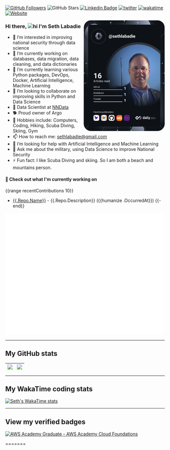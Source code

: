 [![GitHub Followers](https://img.shields.io/github/followers/sethlabadie?logo=github&style=plastic)](https://github.com/sethlabadie?tab=followers)
![GitHub Stars](https://img.shields.io/github/stars/sethlabadie?logo=github&style=plastic)
[![Linkedin Badge](https://img.shields.io/badge/-sethlabadie-0e76a8?style=flat&labelColor=0e76a8&logo=linkedin&logoColor=white)](https://www.linkedin.com/in/sethlabadie/)
[![twitter](https://img.shields.io/twitter/follow/sethlabadie?style=plastic&logo=twitter&labelColor=595959&color=595959)](https://twitter.com/sethlabadie)
[![wakatime](https://wakatime.com/badge/user/018d1a7a-3684-4fa0-a2d4-18ba89ddd697.svg)](https://wakatime.com/@018d1a7a-3684-4fa0-a2d4-18ba89ddd697)
[![Website](https://img.shields.io/website?label=sethlabadie.dev&url=https%3A%2F%2Fsethlabadie.dev)](https://sethlabadie.dev)

<div align="left">
  <a href="https://api.daily.dev/get?r=sethlabadie" target="_blank">
    <img
      width="256"
      align="right"
      src="https://github.com/sethlabadie/sethlabadie/blob/main/devcard.svg"
      alt="Seth Labadie's Dev Card"
    />
  </a>
</div>

### Hi there, <img src="https://user-images.githubusercontent.com/1303154/88677602-1635ba80-d120-11ea-84d8-d263ba5fc3c0.gif" width="28px" height="28px" alt="hi"> I'm Seth Labadie
[//]: # (🚨 My blog: [Blog Name]parens https://sethlabadie.dev parens)
- 👀 I’m interested in improving national security through data science
- 🔭 I’m currently working on databases, data migration, data cleaning, and data dictionaries
- 🌱 I’m currently learning various Python packages, DevOps, Docker, Artificial Intelligence, Machine Learning
- 👯 I’m looking to collaborate on improving skills in Python and Data Science
- 🚀 Data Scientist at [NNData](https://www.nndata.com)
- 🐕 Proud owner of Argo
  <!--- 💍 Married to Martha-->
- 🙉 Hobbies include: Computers, Coding, Hiking, Scuba Diving, Skiing, Gym
- 📫 How to reach me: sethlabadie@gmail.com
- 🤔 I’m looking for help with Artificial Intelligence and Machine Learning
- 💬 Ask me about the military, using Data Science to improve National Security
- ⚡ Fun fact: I like Scuba Diving and skiing. So I am both a beach and mountains person.


<!---
### Languages and Tools:

<img align="left" alt="Visual Studio Code" width="26px" src="https://cdn.jsdelivr.net/gh/devicons/devicon/icons/vscode/vscode-original.svg" style="padding-right:10px;" />
<img align="left" alt="Git" width="26px" src="https://cdn.jsdelivr.net/gh/devicons/devicon/icons/git/git-original.svg" style="padding-right:10px;" />
<img align="left" alt="GitHub" width="26px" src="https://user-images.githubusercontent.com/3369400/139447912-e0f43f33-6d9f-45f8-be46-2df5bbc91289.png" style="padding-right:10px;" />
<img align="left" alt="GitHub" width="26px" src="https://user-images.githubusercontent.com/3369400/139448065-39a229ba-4b06-434b-bc67-616e2ed80c8f.png" style="padding-right:10px;" />
<img align="left" alt="Terminal" width="26px" src="./img/terminal-light.svg" />
<img align="left" alt="Terminal" width="26px" src="./img/terminal-dark.svg" />
<img align="left" alt="MySQL" width="26px" src="https://cdn.jsdelivr.net/gh/devicons/devicon/icons/postgresql/postgresql-original.svg" style="padding-right:10px;" />
<img align="left" alt="MySQL" width="26px" src="https://cdn.jsdelivr.net/gh/devicons/devicon/icons/mysql/mysql-original.svg" style="padding-right:10px;" />
<img align="left" alt="HTML5" width="26px" src="https://cdn.jsdelivr.net/gh/devicons/devicon/icons/html5/html5-original.svg" style="padding-right:10px;" />
<img align="left" alt="CSS3" width="26px" src="https://cdn.jsdelivr.net/gh/devicons/devicon/icons/css3/css3-original.svg" style="padding-right:10px;" />
<img align="left" alt="JavaScript" width="26px" src="https://cdn.jsdelivr.net/gh/devicons/devicon/icons/javascript/javascript-original.svg" style="padding-right:10px;" />


<br />
<br />
--->


#### 👷 Check out what I'm currently working on
{{range recentContributions 10}}
- [{{.Repo.Name}}]({{.Repo.URL}}) - {{.Repo.Description}} ({{humanize .OccurredAt}})
{{- end}}




<!-- Credly badge for AWS Cloud Foundations -->
<!---
<div align="left">
  <a href="https://www.credly.com/badges/1761c0cd-c4f3-4fa7-8854-6b00479f4c46/public_url" target="_blank">
    <img
      width="150"
      height="150"
      align="right"
      src="https://github.com/sethlabadie/sethlabadie/blob/main/aws-academy-graduate-aws-academy-cloud-foundations.png"
      alt="AWS Cloud Foundations"
    />
  </a>
</div>
--->




[//]: # (https://github.com/lowlighter/metrics/blob/master/.github/readme/partials/documentation/setup/action.md)
![Metrics](/github-metrics.svg)

---
## My GitHub stats

<!-- https://github.com/anuraghazra/github-readme-stats -->
| <a href="https://github.com/anuraghazra/github-readme-stats"><img height=300 align="top" src="https://github-readme-stats.vercel.app/api/?username=sethlabadie&show_icons=true&include_all_commits=true&theme=dark&card_width=160&show=reviews,discussions_started,discussions_answered"  /></a> | <a href="https://github.com/anuraghazra/github-readme-stats"><img height=300 align="top" src="https://github-readme-stats.vercel.app/api/top-langs/?username=sethlabadie&layout=compact&theme=dark&langs_count=10&card_width=160&custom_title=Most-Used%20Languages" /></a> |
| ------------- | ------------- |


---
## My WakaTime coding stats


[//]: # (from https://github.com/anuraghazra/github-readme-stats)
[![Seth's WakaTime stats](https://github-readme-stats.vercel.app/api/wakatime?username=sethlabadie&layout=compact&theme=dark&hide=Other,INI,Smarty)](https://github.com/anuraghazra/github-readme-stats)


<!---
---
## Top Repositories

| <a href="https://github.com/anuraghazra/github-readme-stats"><img height=100 align="top" src="https://github-readme-stats.vercel.app/api/pin/?username=sethlabadie&repo=sethlabadie&layout=compact&theme=dark" /></a> | <a href="https://github.com/anuraghazra/github-readme-stats"><img height=100 align="top" src="https://github-readme-stats.vercel.app/api/pin/?username=sethlabadie&repo=sethlabadie.github.io&layout=compact&theme=dark" /></a> | <a href="https://github.com/anuraghazra/github-readme-stats"><img height=100 align="top" src="https://github-readme-stats.vercel.app/api/pin/?username=sethlabadie&repo=Setup&layout=compact&theme=dark" /></a>
| ------------- | ------------- | ------------- |
--->


[//]: # (https://github.com/lowlighter/metrics/blob/master/source/plugins/wakatime/README.md)


---
## View my verified badges
<!--START_SECTION:badges-->
[![AWS Academy Graduate - AWS Academy Cloud Foundations](https://images.credly.com/size/110x110/images/73e4a58b-a8ef-41a3-a7db-9183dd269882/image.png)](http://www.credly.com/badges/1761c0cd-c4f3-4fa7-8854-6b00479f4c46 "AWS Academy Graduate - AWS Academy Cloud Foundations")
<!--END_SECTION:badges-->


<!---
[![Seth's GitHub activity graph](https://github-readme-activity-graph.vercel.app/graph?username=sethlabadie&bg_color=0d1117&color=708090&line=139ae1&point=ffffff&area=true&hide_border=true)](https://github.com/sethlabadie)

![Seth's GitHub activity graph](http://github-profile-summary-cards.vercel.app/api/cards/profile-details?username=sethlabadie&theme=transparent)

![](http://github-profile-summary-cards.vercel.app/api/cards/profile-details?username=sethlabadie&theme=default)

![](http://github-profile-summary-cards.vercel.app/api/cards/repos-per-language?username=sethlabadie&theme=default) &nbsp;&nbsp;&nbsp;  ![](http://github-profile-summary-cards.vercel.app/api/cards/most-commit-language?username=sethlabadie&theme=default)

![](http://github-profile-summary-cards.vercel.app/api/cards/stats?username=sethlabadie&theme=default)  &nbsp;&nbsp;&nbsp; ![](http://github-profile-summary-cards.vercel.app/api/cards/productive-time?username=sethlabadie&theme=default&utcOffset=8)

### Courses

| Topic                                | Start          | End           | Done  |
|--------------------------------------|----------------|---------------|-------|
| Introduction to Programming (Python) | October 2021   | December 2022 | ✅     |
| Introduction to Cloud                | January 2023   | February 2023 | ✅     |


another table example:

| Properties               | Label                  | Value                               | Required | Default                     | Description                                                                                                      |
| ------------------------ | ---------------------- | ----------------------------------- | -------- | --------------------------- | ---------------------------------------------------------------------------------------------------------------- |
| `openAiApiKey`           | OpenAI API Key         | `string`                            | `true`   | `empty`                     | Your personal OpenAI API key                                                                                     |    
| `openAiBasePath`         | OpenAI Base Path       | `string`                            | `false`  | `empty`                     | Custom API basepath                                                                                              |

--->

<!--this is an in-line comment-->
[//]: # (This is a comment.)
=======

<!--this is an in-line comment-->
[//]: # (This is a comment.)



<!---
sethlabadie/sethlabadie is a ✨ special ✨ repository because its `README.md` (this file) appears on your GitHub profile.
You can click the Preview link to take a look at your changes.
--->

